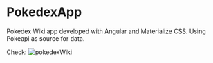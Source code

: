 # PokedexApp

 Pokedex Wiki app developed with Angular and Materialize CSS. Using Pokeapi as source for data.
 
 Check:
![pokedexWiki](https://user-images.githubusercontent.com/103668139/197873452-35ad5f08-7475-4bea-905e-e2e087a829b3.png)
